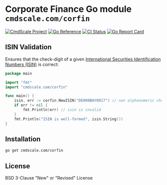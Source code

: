 <!--
SPDX-FileCopyrightText: 2024 CmdScale GmbH
SPDX-License-Identifier: CC0-1.0
-->

# Corporate Finance Go module `cmdscale.com/corfin`

[![CmdScale Project](https://github.com/cmdscale/.github/raw/main/profile/assets/CmdShield.svg)](https://cmdscale.com/corfin)
[![Go Reference](https://pkg.go.dev/badge/cmdscale.com/corfin.svg)](https://pkg.go.dev/cmdscale.com/corfin)
[![CI Status](https://github.com/cmdscale/corfin/actions/workflows/main.yml/badge.svg)](https://github.com/cmdscale/corfin/actions?query=branch%3Amain)
[![Go Report Card](https://goreportcard.com/badge/cmdscale.com/corfin)](https://goreportcard.com/report/cmdscale.com/corfin)

## ISIN Validation

Ensures that the check-digit of a given [International Securities Identification Numbers (ISIN)](https://en.wikipedia.org/wiki/International_Securities_Identification_Number) is correct:

```go
package main

import "fmt"
import "cmdscale.com/corfin"

func main() {
	isin, err := corfin.NewISIN("DE000BAY0017") // non alphanumeric characters will be ignored
	if err != nil {
		fmt.Println(err) // isin is invalid
	}
	fmt.Println("ISIN is well-formed", isin.String())
}
```

## Installation

```sh
go get cmdscale.com/corfin
```

## License

BSD 3-Clause "New" or "Revised" License
